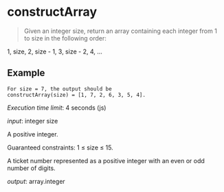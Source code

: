 # constructArray

> Given an integer size, return an array containing each integer from 1 to size in the following order:

1, size, 2, size - 1, 3, size - 2, 4, ...

## Example
```
For size = 7, the output should be
constructArray(size) = [1, 7, 2, 6, 3, 5, 4].

```

*Execution time limit*: 4 seconds (js)

*input*: integer size

A positive integer.

Guaranteed constraints:
1 ≤ size ≤ 15.

A ticket number represented as a positive integer with an even or odd number of digits.

*output*: array.integer